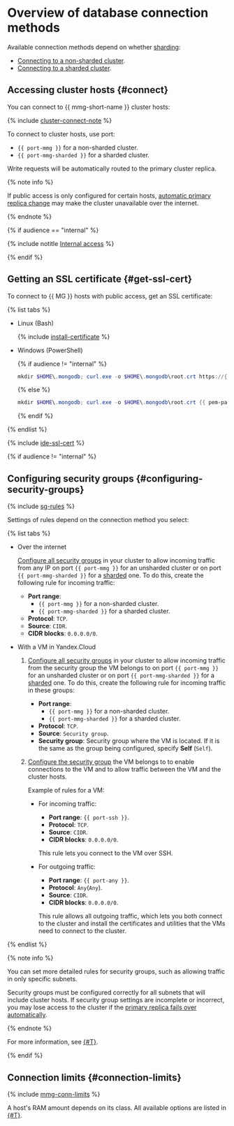 # Overview of database connection methods

Available connection methods depend on whether [sharding](../../concepts/sharding.md):

* [Connecting to a non-sharded cluster](./non-sharded.md).
* [Connecting to a sharded cluster](./sharded.md).

## Accessing cluster hosts {#connect}

You can connect to {{ mmg-short-name }} cluster hosts:

{% include [cluster-connect-note](../../../_includes/mdb/mmg/cluster-connect-note.md) %}

To connect to cluster hosts, use port:

* `{{ port-mmg }}` for a non-sharded cluster.
* `{{ port-mmg-sharded }}` for a sharded cluster.

Write requests will be automatically routed to the primary cluster replica.

{% note info %}

If public access is only configured for certain hosts, [automatic primary replica change](../../concepts/replication.md) may make the cluster unavailable over the internet.

{% endnote %}

{% if audience == "internal" %}

{% include notitle [Internal access](../../../_includes/mdb/internal-access.md) %}

{% endif %}

## Getting an SSL certificate {#get-ssl-cert}

To connect to {{ MG }} hosts with public access, get an SSL certificate:

{% list tabs %}

- Linux (Bash)

   {% include [install-certificate](../../../_includes/mdb/mmg/install-certificate.md) %}

- Windows (PowerShell)

   {% if audience != "internal" %}

   ```powershell
   mkdir $HOME\.mongodb; curl.exe -o $HOME\.mongodb\root.crt https://{{ s3-storage-host }}{{ pem-path }}
   ```

   {% else %}

   ```powershell
   mkdir $HOME\.mongodb; curl.exe -o $HOME\.mongodb\root.crt {{ pem-path }}
   ```

   {% endif %}

{% endlist %}

{% include [ide-ssl-cert](../../../_includes/mdb/mdb-ide-ssl-cert.md) %}

{% if audience != "internal" %}

## Configuring security groups {#configuring-security-groups}

{% include [sg-rules](../../../_includes/mdb/sg-rules-connect.md) %}

Settings of rules depend on the connection method you select:

{% list tabs %}

- Over the internet

   [Configure all security groups](../../../vpc/operations/security-group-add-rule.md) in your cluster to allow incoming traffic from any IP on port `{{ port-mmg }}` for an unsharded cluster or on port `{{ port-mmg-sharded }}` for a [sharded](../shards.md) one. To do this, create the following rule for incoming traffic:

   * **Port range**: 
      * `{{ port-mmg }}` for a non-sharded cluster.
      * `{{ port-mmg-sharded }}` for a sharded cluster.
   * **Protocol**: `TCP`.
   * **Source**: `CIDR`.
   * **CIDR blocks**: `0.0.0.0/0`.

- With a VM in Yandex.Cloud

   1. [Configure all security groups](../../../vpc/operations/security-group-add-rule.md) in your cluster to allow incoming traffic from the security group the VM belongs to on port `{{ port-mmg }}` for an unsharded cluster or on port `{{ port-mmg-sharded }}` for a [sharded](../shards.md) one. To do this, create the following rule for incoming traffic in these groups:

      * **Port range**: 
         * `{{ port-mmg }}` for a non-sharded cluster.
         * `{{ port-mmg-sharded }}` for a sharded cluster.
      * **Protocol**: `TCP`.
      * **Source**: `Security group`.
      * **Security group**: Security group where the VM is located. If it is the same as the group being configured, specify **Self** (`Self`).

   1. [Configure the security group](../../../vpc/operations/security-group-add-rule.md) the VM belongs to to enable connections to the VM and to allow traffic between the VM and the cluster hosts.

      Example of rules for a VM:

      * For incoming traffic:

         * **Port range**: `{{ port-ssh }}`.
         * **Protocol**: `TCP`.
         * **Source**: `CIDR`.
         * **CIDR blocks**: `0.0.0.0/0`.

         This rule lets you connect to the VM over SSH.

      * For outgoing traffic:

         * **Port range**: `{{ port-any }}`.
         * **Protocol**: `Any`(`Any`).
         * **Source**: `CIDR`.
         * **CIDR blocks**: `0.0.0.0/0`.

         This rule allows all outgoing traffic, which lets you both connect to the cluster and install the certificates and utilities that the VMs need to connect to the cluster.

{% endlist %}

{% note info %}

You can set more detailed rules for security groups, such as allowing traffic in only specific subnets.

Security groups must be configured correctly for all subnets that will include cluster hosts. If security group settings are incomplete or incorrect, you may lose access to the cluster if the [primary replica fails over automatically](../../concepts/replication.md).

{% endnote %}

For more information, see [{#T}](../../concepts/network.md#security-groups).

{% endif %}

## Connection limits {#connection-limits}

{% include [mmg-conn-limits](../../../_includes/mdb/mmg/conn-limits.md) %}

A host's RAM amount depends on its class. All available options are listed in [{#T}](../../concepts/instance-types.md).
